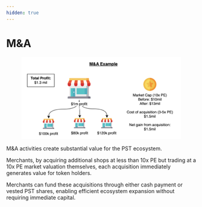 ```yaml
---
hidden: true
---
```


# M\&A

<figure><img src="../.gitbook/assets/image (1) (1).png" alt="" width="563"><figcaption></figcaption></figure>

M\&A activities create substantial value for the PST ecosystem.&#x20;

Merchants, by acquiring additional shops at less than 10x PE but trading at a 10x PE market valuation themselves, each acquisition immediately generates value for token holders.&#x20;

Merchants can fund these acquisitions through either cash payment or vested PST shares, enabling efficient ecosystem expansion without requiring immediate capital.
